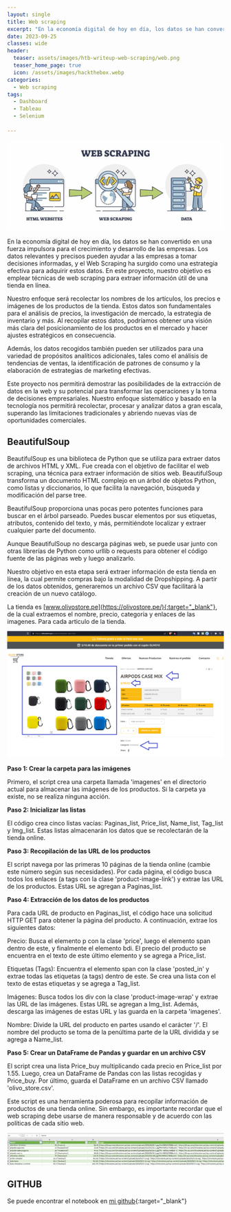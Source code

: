 ```yaml
---
layout: single
title: Web scraping
excerpt: "En la economía digital de hoy en día, los datos se han convertido en una fuerza impulsora para el crecimiento y desarrollo de las empresas. Los datos relevantes y precisos pueden ayudar a las empresas a tomar decisiones informadas, y el Web Scraping ha surgido como una estrategia efectiva para adquirir estos datos. En este proyecto, nuestro objetivo es emplear técnicas de web scraping para extraer información útil de una tienda en línea."
date: 2023-09-25
classes: wide
header:
  teaser: assets/images/htb-writeup-web-scraping/web.png
  teaser_home_page: true
  icon: /assets/images/hackthebox.webp
categories:
  - Web scraping
tags:  
  - Dashboard
  - Tableau
  - Selenium

---
```


![](/assets/images/htb-writeup-web-scraping/baner.jpg)

En la economía digital de hoy en día, los datos se han convertido en una fuerza impulsora para el crecimiento y desarrollo de las empresas. Los datos relevantes y precisos pueden ayudar a las empresas a tomar decisiones informadas, y el Web Scraping ha surgido como una estrategia efectiva para adquirir estos datos. En este proyecto, nuestro objetivo es emplear técnicas de web scraping para extraer información útil de una tienda en línea.

Nuestro enfoque será recolectar los nombres de los artículos, los precios e imágenes de los productos de la tienda. Estos datos son fundamentales para el análisis de precios, la investigación de mercado, la estrategia de inventario y más. Al recopilar estos datos, podríamos obtener una visión más clara del posicionamiento de los productos en el mercado y hacer ajustes estratégicos en consecuencia.

Además, los datos recogidos también pueden ser utilizados para una variedad de propósitos analíticos adicionales, tales como el análisis de tendencias de ventas, la identificación de patrones de consumo y la elaboración de estrategias de marketing efectivas.

Este proyecto nos permitirá demostrar las posibilidades de la extracción de datos en la web y su potencial para transformar las operaciones y la toma de decisiones empresariales. Nuestro enfoque sistemático y basado en la tecnología nos permitirá recolectar, procesar y analizar datos a gran escala, superando las limitaciones tradicionales y abriendo nuevas vías de oportunidades comerciales.

## __BeautifulSoup__

BeautifulSoup es una biblioteca de Python que se utiliza para extraer datos de archivos HTML y XML. Fue creada con el objetivo de facilitar el web scraping, una técnica para extraer información de sitios web. BeautifulSoup transforma un documento HTML complejo en un árbol de objetos Python, como listas y diccionarios, lo que facilita la navegación, búsqueda y modificación del parse tree.

BeautifulSoup proporciona unas pocas pero potentes funciones para buscar en el árbol parseado. Puedes buscar elementos por sus etiquetas, atributos, contenido del texto, y más, permitiéndote localizar y extraer cualquier parte del documento.

Aunque BeautifulSoup no descarga páginas web, se puede usar junto con otras librerías de Python como urllib o requests para obtener el código fuente de las páginas web y luego analizarlo.

Nuestro objetivo en esta etapa será extraer información de esta tienda en línea, la cual permite compras bajo la modalidad de Dropshipping. A partir de los datos obtenidos, generaremos un archivo CSV que facilitará la creación de un nuevo catálogo.

La tienda es [www.olivostore.pe](https://olivostore.pe/){:target="_blank"}, de la cual extraemos el nombre, precio, categoria y enlaces de las imagenes. Para cada articulo de la tienda.



![](/assets/images/htb-writeup-web-scraping/olivo.png)


**Paso 1: Crear la carpeta para las imágenes**

Primero, el script crea una carpeta llamada 'imagenes' en el directorio actual para almacenar las imágenes de los productos. Si la carpeta ya existe, no se realiza ninguna acción.

**Paso 2: Inicializar las listas**

El código crea cinco listas vacías: Paginas_list, Price_list, Name_list, Tag_list y Img_list. Estas listas almacenarán los datos que se recolectarán de la tienda online.

**Paso 3: Recopilación de las URL de los productos**

El script navega por las primeras 10 páginas de la tienda online (cambie este número según sus necesidades). Por cada página, el código busca todos los enlaces (a tags con la clase 'product-image-link') y extrae las URL de los productos. Estas URL se agregan a Paginas_list.

**Paso 4: Extracción de los datos de los productos**

Para cada URL de producto en Paginas_list, el código hace una solicitud HTTP GET para obtener la página del producto. A continuación, extrae los siguientes datos:

Precio: Busca el elemento p con la clase 'price', luego el elemento span dentro de este, y finalmente el elemento bdi. El precio del producto se encuentra en el texto de este último elemento y se agrega a Price_list.

Etiquetas (Tags): Encuentra el elemento span con la clase 'posted_in' y extrae todas las etiquetas (a tags) dentro de este. Se crea una lista con el texto de estas etiquetas y se agrega a Tag_list.

Imágenes: Busca todos los div con la clase 'product-image-wrap' y extrae las URL de las imágenes. Estas URL se agregan a Img_list. Además, descarga las imágenes de estas URL y las guarda en la carpeta 'imagenes'.

Nombre: Divide la URL del producto en partes usando el carácter '/'. El nombre del producto se toma de la penúltima parte de la URL dividida y se agrega a Name_list.

**Paso 5: Crear un DataFrame de Pandas y guardar en un archivo CSV**

El script crea una lista Price_buy multiplicando cada precio en Price_list por 1.55. Luego, crea un DataFrame de Pandas con las listas recogidas y Price_buy. Por último, guarda el DataFrame en un archivo CSV llamado 'olivo_store.csv'.

Este script es una herramienta poderosa para recopilar información de productos de una tienda online. Sin embargo, es importante recordar que el web scraping debe usarse de manera responsable y de acuerdo con las políticas de cada sitio web.

![](/assets/images/htb-writeup-web-scraping/rrr.png)


## __GITHUB__
Se puede encontrar el notebook en [mi github](https://github.com/davidsosaolea/scraping_olivo){:target="_blank"}


